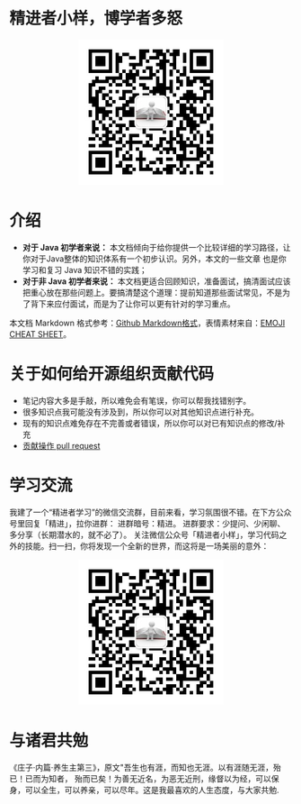 # 精进者小样，博学者多怒
<div align="center">  
<a href="https://github.com/marionlxy/material" target="_blank" rel="noopener noreferrer"><img width="" style="max-width:100%;" src="https://raw.githubusercontent.com/marionlxy/material/source/weixinchat.jpg"></a>
<br>
</div>

# 介绍

*  **对于 Java 初学者来说：** 本文档倾向于给你提供一个比较详细的学习路径，让你对于Java整体的知识体系有一个初步认识。另外，本文的一些文章
也是你学习和复习 Java 知识不错的实践；
*  **对于非 Java 初学者来说：** 本文档更适合回顾知识，准备面试，搞清面试应该把重心放在那些问题上。要搞清楚这个道理：提前知道那些面试常见，不是为了背下来应付面试，而是为了让你可以更有针对的学习重点。

本文档 Markdown 格式参考：[Github Markdown格式](https://guides.github.com/features/mastering-markdown/)，表情素材来自：[EMOJI CHEAT SHEET](https://www.webpagefx.com/tools/emoji-cheat-sheet/)。

# 关于如何给开源组织贡献代码 
- 笔记内容大多是手敲，所以难免会有笔误，你可以帮我找错别字。
- 很多知识点我可能没有涉及到，所以你可以对其他知识点进行补充。
- 现有的知识点难免存在不完善或者错误，所以你可以对已有知识点的修改/补充
- [贡献操作 pull request](https://gist.github.com/zxhfighter/62847a087a2a8031fbdf#file-fork-and-push-md)
  

# 学习交流
我建了一个“精进者学习”的微信交流群，目前来看，学习氛围很不错。在下方公众号里回复「精进」，拉你进群：
进群暗号：精进。
进群要求：少提问、少闲聊、多分享（长期潜水的，就不必了）。
关注微信公众号「精进者小样」，学习代码之外的技能。扫一扫，你将发现一个全新的世界，而这将是一场美丽的意外：

<div align="center">  
<a href="https://github.com/marionlxy/material" target="_blank" rel="noopener noreferrer"><img width="" style="max-width:100%;" src="https://raw.githubusercontent.com/marionlxy/material/source/weixinchat.jpg"></a>
<br>
</div>

# 与诸君共勉
《庄子·内篇·养生主第三》，原文"吾生也有涯，而知也无涯。以有涯随无涯，殆已！已而为知者，
殆而已矣！为善无近名，为恶无近刑，缘督以为经，可以保身，可以全生，可以养亲，可以尽年。这是我最喜欢的人生态度，与大家共勉.

